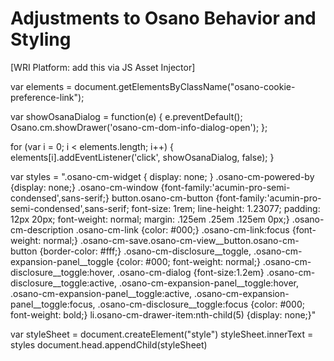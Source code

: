 # Adjustments to Osano Behavior and Styling

[WRI Platform: add this via JS Asset Injector]

var elements = document.getElementsByClassName("osano-cookie-preference-link");

var showOsanaDialog = function(e) {
  e.preventDefault();
	Osano.cm.showDrawer('osano-cm-dom-info-dialog-open');
};

for (var i = 0; i < elements.length; i++) {
    elements[i].addEventListener('click', showOsanaDialog, false);
}

var styles = ".osano-cm-widget { display: none; } .osano-cm-powered-by {display: none;} .osano-cm-window {font-family:'acumin-pro-semi-condensed',sans-serif;} button.osano-cm-button {font-family:'acumin-pro-semi-condensed',sans-serif; font-size: 1rem; line-height: 1.23077; padding: 12px 20px; font-weight: normal; margin: .125em .25em .125em 0px;} .osano-cm-description .osano-cm-link {color: #000;} .osano-cm-link:focus {font-weight: normal;} .osano-cm-save.osano-cm-view__button.osano-cm-button {border-color: #fff;} .osano-cm-disclosure__toggle, .osano-cm-expansion-panel__toggle {color: #000; font-weight: normal;} .osano-cm-disclosure__toggle:hover, .osano-cm-dialog {font-size:1.2em} .osano-cm-disclosure__toggle:active, .osano-cm-expansion-panel__toggle:hover, .osano-cm-expansion-panel__toggle:active, .osano-cm-expansion-panel__toggle:focus, .osano-cm-disclosure__toggle:focus {color: #000; font-weight: bold;} li.osano-cm-drawer-item:nth-child(5) {display: none;}"

var styleSheet = document.createElement("style")
styleSheet.innerText = styles
document.head.appendChild(styleSheet)
